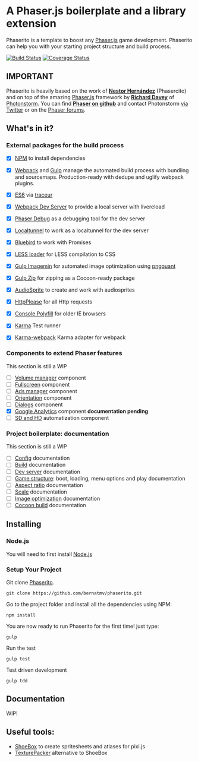 # A Phaser.js boilerplate and a library extension

Phaserito is a template to boost any [Phaser.js](http://phaser.io/) game development.
Phaserito can help you with your starting project structure and build process.

[![Build Status](https://travis-ci.org/bernatmv/phaserito.svg?branch=master)](https://travis-ci.org/bernatmv/phaserito.svg?branch=master)
[![Coverage Status](https://coveralls.io/repos/bernatmv/phaserito/badge.svg)](https://coveralls.io/r/bernatmv/phaserito)

## IMPORTANT

Phaserito is heavily based on the work of **[Nestor Hernández](https://github.com/nesukun)** (Phasercito) and on top of the amazing [Phaser.js](http://phaser.io/) framework by **[Richard Davey](https://github.com/photonstorm)** of [Photonstorm](http://www.photonstorm.com/). You can find **[Phaser on github](https://github.com/photonstorm/phaser)** and contact Photonstorm [via Twitter](https://twitter.com/photonstorm) or on the [Phaser forums](http://www.html5gamedevs.com/forum/14-phaser/).

## What's in it?

### External packages for the build process

- [x] [NPM](https://github.com/npm/npm) to install dependencies
- [x] [Webpack](https://github.com/webpack) and [Gulp](https://github.com/gulpjs/gulp) manage the automated build process with bundling and sourcemaps. Production-ready with dedupe and uglify webpack plugins.
- [x] [ES6](https://github.com/lukehoban/es6features) via [traceur](https://github.com/google/traceur-compiler)
- [x] [Webpack Dev Server](https://github.com/webpack/webpack-dev-server) to provide a local server with livereload
- [x] [Phaser Debug](https://github.com/englercj/phaser-debug) as a debugging tool for the dev server
- [x] [Localtunnel](https://github.com/defunctzombie/localtunnel) to work as a localtunnel for the dev server
- [x] [Bluebird](https://github.com/petkaantonov/bluebird) to work with Promises
- [x] [LESS loader](https://github.com/webpack/less-loader) for LESS compilation to CSS
- [x] [Gulp Imagemin](https://github.com/sindresorhus/gulp-imagemin) for automated image optimization using [pngquant](https://github.com/imagemin/imagemin-pngquant)
- [x] [Gulp Zip](https://github.com/sindresorhus/gulp-zip) for zipping as a Cocoon-ready package
- [x] [AudioSprite](https://github.com/tonistiigi/audiosprite) to create and work with audiosprites
- [x] [HttpPlease](https://github.com/matthewwithanm/httpplease.js) for all Http requests
- [x] [Console Polyfill](https://github.com/paulmillr/console-polyfill) for older IE browsers
- [x] [Karma](https://github.com/karma-runner/karma) Test runner
- [x] [Karma-webpack](https://github.com/webpack/karma-webpack) Karma adapter for webpack


### Components to extend Phaser features

This section is still a WIP

- [ ] [Volume manager](#volume) component
- [ ] [Fullscreen](#fullscreen) component
- [ ] [Ads manager](#ads) component
- [ ] [Orientation](#orientation) component
- [ ] [Dialogs](#dialogs) component
- [x] [Google Analytics](#analytics) component **documentation pending**
- [ ] [SD and HD](#sdhd) automatization component

### Project boilerplate: documentation

This section is still a WIP

- [ ] [Config](#config) documentation
- [ ] [Build](#build) documentation
- [ ] [Dev server](#dev-server) documentation
- [ ] [Game structure](#structure): boot, loading, menu options and play documentation
- [ ] [Aspect ratio](#aspect-ratio) documentation
- [ ] [Scale](#scale) documentation
- [ ] [Image optimization](#image-optimization) documentation
- [ ] [Cocoon build](#cocoon-build) documentation

## Installing

### Node.js 

You will need to first install [Node.js](http://nodejs.org/download/) 

### Setup Your Project

Git clone [Phaserito](https://github.com/bernatmv/phaserito).

    git clone https://github.com/bernatmv/phaserito.git

Go to the project folder and install all the dependencies using NPM:

    npm install

You are now ready to run Phaserito for the first time! just type:

    gulp
    
Run the test

    gulp test
    
Test driven development 

    gulp tdd

## Documentation

WIP!

## Useful tools:

  * [ShoeBox](http://renderhjs.net/shoebox/) to create spritesheets and atlases for pixi.js
  * [TexturePacker](https://www.codeandweb.com/texturepacker) alternative to ShoeBox


